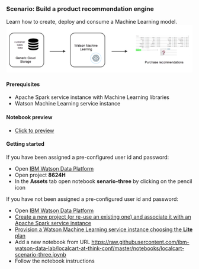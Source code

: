 ### Scenario: Build a product recommendation engine

Learn how to create, deploy and consume a Machine Learning model. 
![scenario_3](https://raw.githubusercontent.com/ibm-watson-data-lab/localcart-at-think-conf/master/images/scenario_3.png)

#### Prerequisites
 * Apache Spark service instance with Machine Learning libraries
 * Watson Machine Learning service instance

#### Notebook preview

 * [Click to preview]()
 
#### Getting started

If you have been assigned a pre-configured user id and password:
 * Open [IBM Watson Data Platform](https://dataplatform.ibm.com/projects?context=analytics)
 * Open project **8624H**
 * In the **Assets** tab open notebook **senario-three** by clicking on the pencil icon

If you have not been assigned a pre-configured user id and password:

* Open [IBM Watson Data Platform](http://datascience.ibm.com/analytics)
* [Create a new project (or re-use an existing one) and associate it with an Apache Spark service instance](https://dataplatform.ibm.com/projects?context=analytics)
* [Provision a Watson Machine Learning service instance choosing the **Lite** plan](https://dataplatform.ibm.com/data/discovery?target=compute-services&context=analytics)
* Add a new notebook from URL https://raw.githubusercontent.com/ibm-watson-data-lab/localcart-at-think-conf/master/notebooks/localcart-scenario-three.ipynb
* Follow the notebook instructions
